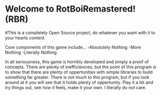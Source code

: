# Welcome to RotBoiRemastered! (RBR)
#This is a completely Open Source project, do whatever you want with it to your hearts content.

Core components of this game include...
-Absolutely Nothing
-More Nothing
-Literally Nothing





In all seriousness, this game is horribly developed and simply a proof of concepts. There are plenty of inefficiencies, but the point of this program is to show that there
are plenty of oppertunities with simple libraries to build something far greater. There is not much to this program, but if you look around at it you will see that it holds
plenty of oppertunity. Play it a bit and try things out, see how it feels, make it your own. I literally do not care.
